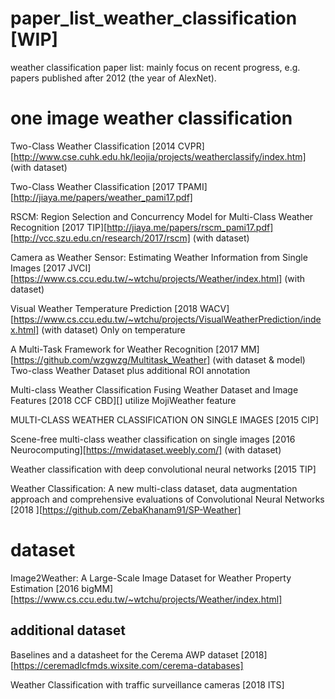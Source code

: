 # paper_list_weather_classification [WIP]
weather classification paper list: mainly focus on recent progress, e.g. papers published after 2012 (the year of AlexNet).

# one image weather classification
Two-Class Weather Classification [2014 CVPR][http://www.cse.cuhk.edu.hk/leojia/projects/weatherclassify/index.htm] (with dataset)

Two-Class Weather Classification [2017 TPAMI][http://jiaya.me/papers/weather_pami17.pdf]

RSCM: Region Selection and Concurrency Model for Multi-Class Weather Recognition [2017 TIP][http://jiaya.me/papers/rscm_pami17.pdf]
[http://vcc.szu.edu.cn/research/2017/rscm] (with dataset)

Camera as Weather Sensor: Estimating Weather Information from Single Images [2017 JVCI][https://www.cs.ccu.edu.tw/~wtchu/projects/Weather/index.html] (with dataset)

Visual Weather Temperature Prediction [2018 WACV][https://www.cs.ccu.edu.tw/~wtchu/projects/VisualWeatherPrediction/index.html] (with dataset)
Only on temperature

A Multi-Task Framework for Weather Recognition [2017 MM][https://github.com/wzgwzg/Multitask_Weather] (with dataset & model)
Two-class Weather Dataset plus additional ROI annotation

Multi-class Weather Classification Fusing Weather Dataset and Image Features [2018 CCF CBD][]
utilize MojiWeather feature

MULTI-CLASS WEATHER CLASSIFICATION ON SINGLE IMAGES [2015 CIP]

Scene-free multi-class weather classification on single images [2016 Neurocomputing][https://mwidataset.weebly.com/] (with dataset)

Weather classification with deep convolutional neural networks [2015 TIP]

Weather Classification: A new multi-class dataset, data augmentation approach and comprehensive evaluations of Convolutional Neural Networks [2018 ][https://github.com/ZebaKhanam91/SP-Weather]

# dataset
Image2Weather: A Large-Scale Image Dataset for Weather Property Estimation [2016 bigMM][https://www.cs.ccu.edu.tw/~wtchu/projects/Weather/index.html]

## additional dataset
Baselines and a datasheet for the Cerema AWP dataset [2018][https://ceremadlcfmds.wixsite.com/cerema-databases]

Weather Classification with traffic surveillance cameras [2018 ITS]
